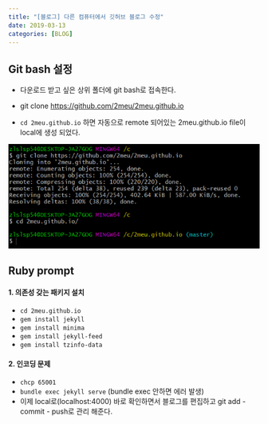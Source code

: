 ```yaml
---
title: "[블로그] 다른 컴퓨터에서 깃허브 블로그 수정"
date: 2019-03-13
categories: [BLOG]
---
```


## Git bash 설정

- 다운로드 받고 싶은 상위 폴더에 git bash로 접속한다.

- git clone https://github.com/2meu/2meu.github.io

- `cd 2meu.github.io` 하면 자동으로 remote 되어있는 2meu.github.io file이 local에
생성 되었다.

![ruby](/assets/img/other-computer1.PNG)

## Ruby prompt

#### 1. 의존성 갖는 패키지 설치
- `cd 2meu.github.io`
- `gem install jekyll`
- `gem install minima`
- `gem install jekyll-feed`
- `gem install tzinfo-data`

#### 2. 인코딩 문제
- `chcp 65001`
- `bundle exec jekyll serve` (bundle exec 안하면 에러 발생)
- 이제 local로(localhost:4000) 바로 확인하면서 블로그를 편집하고 git add - commit - push로 관리 해준다.
